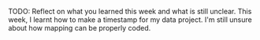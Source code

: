 TODO: Reflect on what you learned this week and what is still unclear.
This week, I learnt how to make a timestamp for my data project. I'm still unsure about how mapping can be properly coded.

